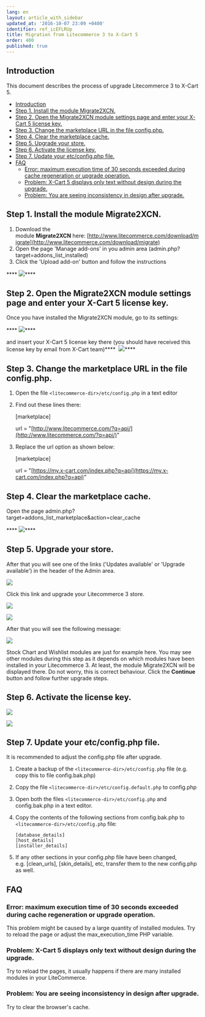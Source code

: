 ```yaml
---
lang: en
layout: article_with_sidebar
updated_at: '2016-10-07 23:09 +0400'
identifier: ref_icEFLRUp
title: Migration from Litecommerce 3 to X-Cart 5
order: 400
published: true
---
```


## Introduction

This document describes the process of upgrade Litecommerce 3 to X-Cart 5.

*   [Introduction](#introduction)
*   [Step 1\. Install the module Migrate2XCN.](#step-1-install-the-module-migrate2xcn)
*   [Step 2\. Open the Migrate2XCN module settings page and enter your X-Cart 5 license key.](#step-2-open-the-migrate2xcn-module-settings-page-and-enter-your-x-cart-5-license-key)
*   [Step 3\. Change the marketplace URL in the file config.php.](#step-3-change-the-marketplace-url-in-the-file-configphp)
*   [Step 4\. Clear the marketplace cache.](#step-4-clear-the-marketplace-cache)
*   [Step 5\. Upgrade your store.](#step-5-upgrade-your-store)
*   [Step 6\. Activate the license key.](#step-6-activate-the-license-key)
*   [Step 7\. Update your etc/config.php file.](#step-7-update-your-etcconfigphp-file)
*   [FAQ](#faq)
    *   [Error: maximum execution time of 30 seconds exceeded during cache regeneration or upgrade operation.](#error-maximum-execution-time-of-30-seconds-exceeded-during-cache-regeneration-or-upgrade-operation)
    *   [Problem: X-Cart 5 displays only text without design during the upgrade.](#problem-x-cart-5-displays-only-text-without-design-during-the-upgrade)
    *   [Problem: You are seeing inconsistency in design after upgrade.](#problem-you-are-seeing-inconsistency-in-design-after-upgrade)

## Step 1\. Install the module Migrate2XCN.

1.  Download the module **Migrate2XCN** here: [http://www.litecommerce.com/download/migrate](http://www.litecommerce.com/download/migrate)
2.  Open the page 'Manage add-ons' in you admin area (admin.php?target=addons_list_installed)
3.  Click the 'Upload add-on' button and follow the instructions

**** ![]({{site.baseurl}}/attachments/3309570/7602238.png)****

## Step 2\. Open the Migrate2XCN module settings page and enter your X-Cart 5 license key.

Once you have installed the Migrate2XCN module, go to its settings:

**** ![]({{site.baseurl}}/attachments/3309570/7602239.png)****

and insert your X-Cart 5 license key there (you should have received this license key by email from X-Cart team)****
 ![]({{site.baseurl}}/attachments/3309570/7602240.png)****

## Step 3\. Change the marketplace URL in the file config.php.

1.  Open the file `<litecommerce-dir>/etc/config.php` in a text editor

2.  Find out these lines there:

    [marketplace]

    url = "[http://www.litecommerce.com/?q=api/](http://www.litecommerce.com/?q=api/)"

3.  Replace the url option as shown below:

    [marketplace]

    url = "[https://my.x-cart.com/index.php?q=api](https://my.x-cart.com/index.php?q=api)"

## Step 4\. Clear the marketplace cache.

Open the page admin.php?target=addons_list_marketplace&action=clear_cache

**** ![]({{site.baseurl}}/attachments/3309570/7602241.png)****

## Step 5\. Upgrade your store.

After that you will see one of the links ('Updates available' or 'Upgrade available') in the header of the Admin area.

![]({{site.baseurl}}/attachments/3309570/7602242.png)

Click this link and upgrade your Litecommerce 3 store.

![]({{site.baseurl}}/attachments/3309570/7602243.png)

![]({{site.baseurl}}/attachments/3309570/7602244.png)

After that you will see the following message:

![]({{site.baseurl}}/attachments/3309570/7602245.png)

Stock Chart and Wishlist modules are just for example here. You may see other modules during this step as it depends on which modules have been installed in your Litecommerce 3\. At least, the module Migrate2XCN will be displayed there. Do not worry, this is correct behaviour. Click the **Continue** button and follow further upgrade steps.

## Step 6\. Activate the license key.

![]({{site.baseurl}}/attachments/3309570/7602246.png)

![]({{site.baseurl}}/attachments/3309570/7602247.png)

## Step 7\. Update your etc/config.php file.

It is recommended to adjust the config.php file after upgrade.

1.  Create a backup of the `<litecommerce-dir>/etc/config.php` file (e.g. copy this to file config.bak.php)

2.  Copy the file `<litecommerce-dir>/etc/config.default.php` to config.php

3.  Open both the files `<litecommerce-dir>/etc/config.php` and config.bak.php in a text editor.

4.  Copy the contents of the following sections from config.bak.php to `<litecommerce-dir>/etc/config.php` file:

    ```
    [database_details]
    [host_details]
    [installer_details]
    ```

5.  If any other sections in your config.php file have been changed, e.g. [clean_urls], [skin_details], etc, transfer them to the new config.php as well.

## FAQ

### Error: maximum execution time of 30 seconds exceeded during cache regeneration or upgrade operation.

This problem might be caused by a large quantity of installed modules. Try to reload the page or adjust the max_execution_time PHP variable.

### Problem: X-Cart 5 displays only text without design during the upgrade.

Try to reload the pages, it usually happens if there are many installed modules in your LiteCommerce. 

### Problem: You are seeing inconsistency in design after upgrade.

Try to clear the browser's cache.
